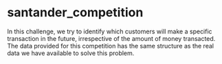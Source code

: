 # santander_competition
In this challenge, we try to identify which customers will make a specific transaction in the future, irrespective of the amount of money transacted. The data provided for this competition has the same structure as the real data we have available to solve this problem.
